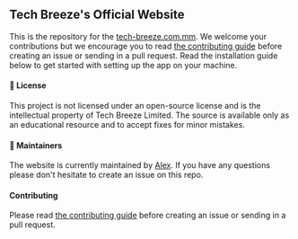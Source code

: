 ## Tech Breeze's Official Website

This is the repository for the [tech-breeze.com.mm](https://www.tech-breeze.com.mm). We welcome your contributions but we encourage you to read [the contributing guide](CONTRIBUTION_GUIDELINES.md) before creating an issue or sending in a pull request. Read the installation guide below to get started with setting up the app on your machine.

#### 📄 License

This project is not licensed under an open-source license and is the intellectual property of Tech Breeze Limited. The source is available only as an educational resource and to accept fixes for minor mistakes.

#### 🚀 Maintainers

The website is currently maintained by [Alex](https://github.com/wiskisec). If you have any questions please don't hesitate to create an issue on this repo.

#### Contributing

Please read [the contributing guide](CONTRIBUTION_GUIDELINES.md) before creating an issue or sending in a pull request.
